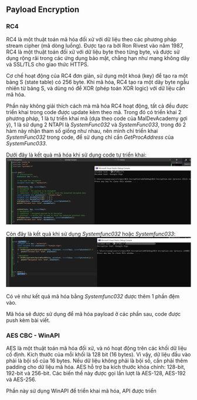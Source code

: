 ## Payload Encryption

### RC4
RC4 là một thuật toán mã hóa đối xử với dữ liệu theo các phương pháp stream cipher (mã dòng luồng). Được tạo ra bởi Ron Rivest vào năm 1987, RC4 là một thuật toán đối xử với dữ liệu byte theo từng byte, và được sử dụng rộng rãi trong các ứng dụng bảo mật, chẳng hạn như mạng không dây và SSL/TLS cho giao thức HTTPS.

Cơ chế hoạt động của RC4 đơn giản, sử dụng một khoá (key) để tạo ra một bảng S (state table) có 256 byte. Khi mã hóa, RC4 tạo ra một dãy byte ngẫu nhiên từ bảng S, và dùng nó để XOR (phép toán XOR logic) với dữ liệu cần mã hóa.

Phần này không giải thích cách mà mã hóa RC4 hoạt động, tất cả đều được triển khai trong code được update kèm theo mã. Trong đó có triển khai 2 phương pháp, 1 là tự triển khai mã (dựa theo code của MalDevAcademy gợi ý), 1 là sử dụng 2 NTAPI là *SystemFunc032* và *SystemFunc033*, trong đó 2 hàm này nhận tham số giống như nhau, nên mình chỉ triển khai 
*SystemFunc032* trong code, để sử dụng chỉ cần *GetProcAddress* của *SystemFunc033*.

Dưới đây là kết quả mã hóa khi sử dụng code tự triển khai:
![rc4](images/rc4.png)

Còn đây là kết quả khi sử dụng *Systemfunc032* hoặc *Systemfunc033*:
![sysfn032](images/sysfn032.png)

Có vẻ như kết quả mã hóa bằng *Systemfunc032* được thêm 1 phần đệm vào.

Mã hóa sẽ được sử dụng để mã hóa payload ở các phần sau, code được push kèm bài viết.

### AES CBC - WinAPI
AES là một thuật toán mã hóa đối xử, và nó hoạt động trên các khối dữ liệu cố định. Kích thước của mỗi khối là 128 bit (16 bytes). Vì vậy, dữ liệu đầu vào phải là bội số của 16 bytes. Nếu dữ liệu không phải là bội số, cần phải thêm padding cho dữ liệu mã hóa. AES hỗ trợ ba kích thước khóa chính: 128-bit, 192-bit và 256-bit. Các biến thể này được gọi lần lượt là AES-128, AES-192 và AES-256.

Phần này sử dụng WinAPI để triển khai mã hóa, API được triển 

